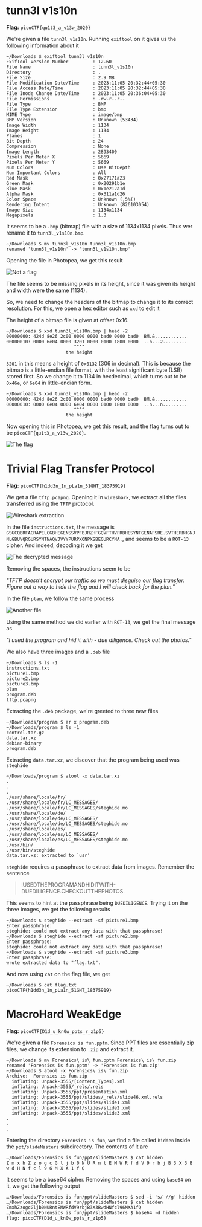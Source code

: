 # tunn3l v1s10n

**Flag:** `picoCTF{qu1t3_a_v13w_2020}`

We're given a file `tunn3l_v1s10n`. Running `exiftool` on it gives us the following information about it

```
~/Downloads $ exiftool tunn3l_v1s10n
ExifTool Version Number         : 12.60
File Name                       : tunn3l_v1s10n
Directory                       : .
File Size                       : 2.9 MB
File Modification Date/Time     : 2023:11:05 20:32:44+05:30
File Access Date/Time           : 2023:11:05 20:32:44+05:30
File Inode Change Date/Time     : 2023:11:05 20:36:04+05:30
File Permissions                : -rw-r--r--
File Type                       : BMP
File Type Extension             : bmp
MIME Type                       : image/bmp
BMP Version                     : Unknown (53434)
Image Width                     : 1134
Image Height                    : 1134
Planes                          : 1
Bit Depth                       : 24
Compression                     : None
Image Length                    : 2893400
Pixels Per Meter X              : 5669
Pixels Per Meter Y              : 5669
Num Colors                      : Use BitDepth
Num Important Colors            : All
Red Mask                        : 0x27171a23
Green Mask                      : 0x20291b1e
Blue Mask                       : 0x1e212a1d
Alpha Mask                      : 0x311a1d26
Color Space                     : Unknown (,5%()
Rendering Intent                : Unknown (826103054)
Image Size                      : 1134x1134
Megapixels                      : 1.3
```

It seems to be a `.bmp` (bitmap) file with a size of 1134x1134 pixels. Thus wer rename it to `tunn3l_v1s10n.bmp`.

```
~/Downloads $ mv tunn3l_v1s10n tunn3l_v1s10n.bmp
renamed 'tunn3l_v1s10n' -> 'tunn3l_v1s10n.bmp'
```

Opening the file in Photopea, we get this result

![Not a flag](../Images/photopea_1.png)

The file seems to be missing pixels in its height, since it was given its height and width were the same (1134).

So, we need to change the headers of the bitmap to change it to its correct resolution. For this, we open a hex editor such as `xxd` to edit it

The height of a bitmap file is given at offset 0x16.

```
~/Downloads $ xxd tunn3l_v1s10n.bmp | head -2
00000000: 424d 8e26 2c00 0000 0000 bad0 0000 bad0  BM.&,...........
00000010: 0000 6e04 0000 3201 0000 0100 1800 0000  ..n...2.........
                         ^^^^
                      the height
```

`3201` in this means a height of `0x0132` (306 in decimal). This is because the bitmap is a little-endian file format, with the least significant byte (LSB) stored first. So we change it to 1134 in hexdecimal, which turns out to be `0x46e`, or `6e04` in little-endian form.

```
~/Downloads $ xxd tunn3l_v1s10n.bmp | head -2
00000000: 424d 8e26 2c00 0000 0000 bad0 0000 bad0  BM.&,...........
00000010: 0000 6e04 0000 6e04 0000 0100 1800 0000  ..n...n.........
                         ^^^^
                      the height
```

Now opening this in Photopea, we get this result, and the flag turns out to be `picoCTF{qu1t3_a_v13w_2020}`.

![The flag](../Images/photopea_2.png)

# Trivial Flag Transfer Protocol

**Flag:** `picoCTF{h1dd3n_1n_pLa1n_51GHT_18375919}`

We get a file `tftp.pcapng`. Opening it in `wireshark`, we extract all the files transferred using the `TFTP` protocol.

![Wireshark extraction](../Images/wireshark_extraction.png)

In the file `instructions.txt`, the message is `GSGCQBRFAGRAPELCGBHEGENSSVPFBJRZHFGQVFTHVFRBHESYNTGENAFSRE.SVTHERBHGNJNLGBUVQRGURSYNTNAQVJVYYPURPXONPXSBEGURCYNA.`, and seems to be a `ROT-13` cipher. And indeed, decoding it we get

![The decrypted message](../Images/wireshark_instructions_message_decrypted.png)

Removing the spaces, the instructions seem to be

*"TFTP doesn't encrypt our traffic so we must disguise our flag transfer. Figure out a way to hide the flag and I will check back for the plan."*

In the file `plan`, we follow the same process

![Another file](../Images/theplan.png)

Using the same method we did earlier with `ROT-13`, we get the final message as

*"I used the program and hid it with - due diligence. Check out the photos."*

We also have three images and a `.deb` file

```
~/Downloads $ ls -1
instructions.txt
picture1.bmp
picture2.bmp
picture3.bmp
plan
program.deb
tftp.pcapng
```

Extracting the `.deb` package, we're greeted to three new files

```
~/Downloads/program $ ar x program.deb
~/Downloads/program $ ls -1
control.tar.gz
data.tar.xz
debian-binary
program.deb
```

Extracting `data.tar.xz`, we discover that the program being used was `steghide`

```
~/Downloads/program $ atool -x data.tar.xz
.
.
.
./usr/share/locale/fr/
./usr/share/locale/fr/LC_MESSAGES/
./usr/share/locale/fr/LC_MESSAGES/steghide.mo
./usr/share/locale/de/
./usr/share/locale/de/LC_MESSAGES/
./usr/share/locale/de/LC_MESSAGES/steghide.mo
./usr/share/locale/es/
./usr/share/locale/es/LC_MESSAGES/
./usr/share/locale/es/LC_MESSAGES/steghide.mo
./usr/bin/
./usr/bin/steghide
data.tar.xz: extracted to `usr'
```

`steghide` requires a passphrase to extract data from images. Remember the sentence

> IUSEDTHEPROGRAMANDHIDITWITH-DUEDILIGENCE.CHECKOUTTHEPHOTOS.

This seems to hint at the passphrase being `DUEDILIGENCE`. Trying it on the three images, we get the following results

```
~/Downloads $ steghide --extract -sf picture1.bmp
Enter passphrase:
steghide: could not extract any data with that passphrase!
~/Downloads $ steghide --extract -sf picture2.bmp
Enter passphrase:
steghide: could not extract any data with that passphrase!
~/Downloads $ steghide --extract -sf picture3.bmp
Enter passphrase:
wrote extracted data to "flag.txt".
```

And now using `cat` on the flag file, we get


```
~/Downloads $ cat flag.txt
picoCTF{h1dd3n_1n_pLa1n_51GHT_18375919}
```

# MacroHard WeakEdge

**Flag:** `picoCTF{D1d_u_kn0w_ppts_r_z1p5}`

We're given a file `Forensics is fun.pptm`. Since PPT files are essentially zip files, we change its extension to `.zip` and extract it.

```
~/Downloads $ mv Forensics\ is\ fun.pptm Forensics\ is\ fun.zip
renamed 'Forensics is fun.pptm' -> 'Forensics is fun.zip'
~/Downloads $ atool -x Forensics\ is\ fun.zip
Archive:  Forensics is fun.zip
  inflating: Unpack-3555/[Content_Types].xml
  inflating: Unpack-3555/_rels/.rels
  inflating: Unpack-3555/ppt/presentation.xml
  inflating: Unpack-3555/ppt/slides/_rels/slide46.xml.rels
  inflating: Unpack-3555/ppt/slides/slide1.xml
  inflating: Unpack-3555/ppt/slides/slide2.xml
  inflating: Unpack-3555/ppt/slides/slide3.xml
.
.
.
```

Entering the directory `Forensics is fun`, we find a file called `hidden` inside the `ppt/slideMasters` subdirectory. The contents of it are

```
…/Downloads/Forensics is fun/ppt/slideMasters $ cat hidden
Z m x h Z z o g c G l j b 0 N U R n t E M W R f d V 9 r b j B 3 X 3 B w d H N f c l 9 6 M X A 1 f Q
```

It seems to be a base64 cipher. Removing the spaces and using `base64` on it, we get the following output

```
…/Downloads/Forensics is fun/ppt/slideMasters $ sed -i 's/ //g' hidden
…/Downloads/Forensics is fun/ppt/slideMasters $ cat hidden
ZmxhZzogcGljb0NURntEMWRfdV9rbjB3X3BwdHNfcl96MXA1fQ
…/Downloads/Forensics is fun/ppt/slideMasters $ base64 -d hidden
flag: picoCTF{D1d_u_kn0w_ppts_r_z1p5}
```
